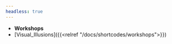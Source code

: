 ```yaml
---
headless: true
---
```


- **Workshops**
- [Visual_Illusions]({{<relref "/docs/shortcodes/workshops">}})
<br />
